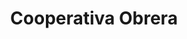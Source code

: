 ---
title: "Cooperativa Obrera"
url: /bahia-blanca/cooperativa-obrera-9-de-julio/
shop: Supermarkt
---